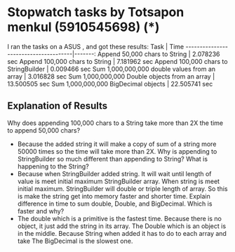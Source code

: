 # Stopwatch tasks by Totsapon menkul (5910545698) (*)
I ran the tasks on a ASUS , and got
these results:
Task | Time
--------------------------------------|-------:
Append 50,000 chars to String | 2.078236 sec
Append 100,000 chars to String | 7.181962 sec
Append 100,000 chars to StringBuilder | 0.009466 sec
Sum 1,000,000,000 double values from an array | 3.016828 sec
Sum 1,000,000,000 Double objects from an array | 13.500505 sec
Sum 1,000,000,000 BigDecimal objects | 22.505741 sec
## Explanation of Results

Why does appending 100,000 chars to a String take more than 2X the time to append 50,000 chars?
- Because the added string it will make a copy of sum of a string more 50000 times so the time will take more than 2X.
Why is appending to StringBuilder so much different than appending to String? What is happening to the String?
- Because when StringBuilder added string. It will wait until length of value is meet initial maximum StringBuilder array.
When string is meet initial maximum. StringBuilder will double or triple length of array. So this is make the string get into memory faster and shorter time.
Explain difference in time to sum double, Double, and BigDecimal. Which is faster and why?
- The double which is a primitive is the fastest time. Because there is no object, it just add the string in its array. 
  The Double which is an object is in the middle. Because String when added it has to do to each array and take
  The BigDecimal is the slowest one.
